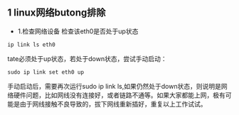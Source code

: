 <!--
 * @Author: Ulysses
 * @Description: 
 * @Date: 1970-01-01 08:00:00
 * @LastEditors: Ulysses
 * @LastEditTime: 2020-07-09 17:32:14
--> 

## 1 linux网络butong排除
- 1.检查网络设备  检查该eth0是否处于up状态
```shell
ip link ls eth0
```
tate必须处于up状态，若处于down状态，尝试手动启动：
```
sudo ip link set eth0 up
```
手动启动后，需要再次运行sudo ip link ls,如果仍然处于down状态，则说明是网络硬件问题，比如网线没有连接好，或者链路不通等。如果大家都能上网，极有可能是由于网线接触不良导致的，拔下网线重新插好，重复以上工作试试。